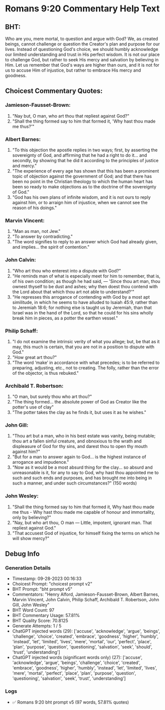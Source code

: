 # Romans 9:20 Commentary Help Text

## BHT:
Who are you, mere mortal, to question and argue with God? We, as created beings, cannot challenge or question the Creator's plan and purpose for our lives. Instead of questioning God's choice, we should humbly acknowledge our limited understanding and trust in His perfect wisdom. It is not our place to challenge God, but rather to seek His mercy and salvation by believing in Him. Let us remember that God's ways are higher than ours, and it is not for us to accuse Him of injustice, but rather to embrace His mercy and goodness.

## Choicest Commentary Quotes:
### Jamieson-Fausset-Brown:
1. "Nay but, O man, who art thou that repliest against God?" 
2. "Shall the thing formed say to him that formed it, 'Why hast thou made me thus?'"

### Albert Barnes:
1. "To this objection the apostle replies in two ways; first, by asserting the sovereignty of God, and affirming that he had a right to do it... and secondly, by showing that he did it according to the principles of justice and mercy."
2. "The experience of every age has shown that this has been a prominent topic of objection against the government of God; and that there has been no point in the Christian theology to which the human heart has been so ready to make objections as to the doctrine of the sovereignty of God."
3. "God has his own plans of infinite wisdom, and it is not ours to reply against him, or to arraign him of injustice, when we cannot see the reason of his doings."

### Marvin Vincent:
1. "Man as man, not Jew."
2. "To answer by contradicting."
3. "The word signifies to reply to an answer which God had already given, and implies... the spirit of contention."

### John Calvin:
1. "Who art thou who enterest into a dispute with God?" 
2. "He reminds man of what is especially meet for him to remember, that is, of his own condition; as though he had said, — 'Since thou art man, thou ownest thyself to be dust and ashes; why then doest thou contend with the Lord about that which thou art not able to understand?'" 
3. "He represses this arrogance of contending with God by a most apt similitude, in which he seems to have alluded to Isaiah 45:9, rather than to Jeremiah 18:6; for nothing else is taught us by Jeremiah, than that Israel was in the hand of the Lord, so that he could for his sins wholly break him in pieces, as a potter the earthen vessel."

### Philip Schaff:
1. "I do not examine the intrinsic verity of what you allege; but, be that as it may, this much is certain, that you are not in a position to dispute with God." 
2. "How great art thou?" 
3. "The word ‘make’ in accordance with what precedes; is to be referred to preparing, adjusting, etc., not to creating. The folly, rather than the error of the objector, is thus rebuked."

### Archibald T. Robertson:
1. "O man, but surely thou who art thou?"
2. "The thing formed... the absolute power of God as Creator like the potter's use of clay"
3. "The potter takes the clay as he finds it, but uses it as he wishes."

### John Gill:
1. "Thou art but a man, who in his best estate was vanity, being mutable; thou art a fallen sinful creature, and obnoxious to the wrath and displeasure of God for thy sins, and darest thou to open thy mouth against him?"
2. "But for a man to answer again to God... is the highest instance of arrogance and impudence."
3. "Now as it would be a most absurd thing for the clay... so absurd and unreasonable is it, for any to say to God, why hast thou appointed me to such and such ends and purposes, and has brought me into being in such a manner, and under such circumstances?" (150 words)

### John Wesley:
1. "Shall the thing formed say to him that formed it, Why hast thou made me thus - Why hast thou made me capable of honour and immortality, only by believing?"
2. "Nay, but who art thou, O man — Little, impotent, ignorant man. That repliest against God."
3. "That accusest God of injustice, for himself fixing the terms on which he will show mercy?"


## Debug Info
### Generation Details
- Timestamp: 09-28-2023 00:16:33
- Choicest Prompt: "choicest prompt v2"
- BHT Prompt: "bht prompt v5"
- Commentators: "Henry Alford, Jamieson-Fausset-Brown, Albert Barnes, Marvin Vincent, John Calvin, Philip Schaff, Archibald T. Robertson, John Gill, John Wesley"
- BHT Word Count: 97
- BHT Commentary Usage: 57.81%
- BHT Quality Score: 70.8125
- Generate Attempts: 1 / 5
- ChatGPT injected words (29):
	['accuse', 'acknowledge', 'argue', 'beings', 'challenge', 'choice', 'created', 'embrace', 'goodness', 'higher', 'humbly', 'instead', 'let', 'limited', 'lives', 'mere', 'mortal', 'our', 'perfect', 'place', 'plan', 'purpose', 'question', 'questioning', 'salvation', 'seek', 'should', 'trust', 'understanding']
- ChatGPT injected words (significant words only) (27):
	['accuse', 'acknowledge', 'argue', 'beings', 'challenge', 'choice', 'created', 'embrace', 'goodness', 'higher', 'humbly', 'instead', 'let', 'limited', 'lives', 'mere', 'mortal', 'perfect', 'place', 'plan', 'purpose', 'question', 'questioning', 'salvation', 'seek', 'trust', 'understanding']

### Logs
- ✅ Romans 9:20 bht prompt v5 (97 words, 57.81% quotes)